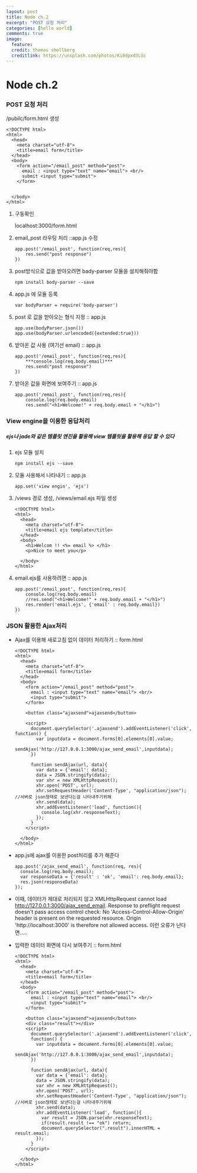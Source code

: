 ```yaml
---
layout: post
title: Node ch.2
excerpt: "POST 요청 처리"
categories: [hello world]
comments: true
image:
  feature:
  credit: thomas shellberg
  creditlink: https://unsplash.com/photos/Ki0dpxd3LGc
---
```


# Node ch.2

### POST 요청 처리
  /pubilc/form.html 생성

  ```
  <!DOCTYPE html>
  <html>
    <head>
      <meta charset="utf-8">
      <title>email form</title>
    </head>
    <body>
      <form action="/email_post" method="post">
        email : <input type="text" name="email"> <br/>
        submit <input type="submit">
      </form>


    </body>
  </html>

  ```


1. 구동확인

    localhost:3000/form.html

2. email_post 라우팅 처리 ::app.js 수정

    ```
    app.post('/email_post', function(req,res){
    	res.send("post response")
    })
    ```

3. post방식으로 값을 받아오려면 bady-parser 모듈을 설치해줘야함

    `npm install body-parser --save`

4. app.js 에 모듈 등록

    ```
    var bodyParser = require('body-parser')
    ```

5. post 로 값을 받아오는 형식 지정 :: app.js

    ```
    app.use(bodyParser.json())
    app.use(bodyParser.urlencoded({extended:true}))
    ```

6. 받아온 값 사용 (여기선 email) :: app.js

    ```
    app.post('/email_post', function(req,res){
    	***console.log(req.body.email)***
    	res.send("post response")
    })
    ```

7. 받아온 값을 화면에 보여주기 :: app.js

    ```
    app.post('/email_post', function(req,res){
    	console.log(req.body.email)
    	res.send("<h1>Welcome!" + req.body.email + "</h1>")
    ```


### View engine을 이용한 응답처리
##### ejs나 jade와 같은 템플릿 엔진을 활용해 view 템플릿을 활용해 응답 할 수 있다

1. ejs 모듈 설치

    `npm install ejs --save`

2. 모듈 사용해서 나타내기 :: app.js

    ```
    app.set('view engin', 'ejs')
    ```
3. /views 경로 생성, /views/email.ejs 파일 생성

    ```
    <!DOCTYPE html>
    <html>
      <head>
        <meta charset="utf-8">
        <title>email ejs template</title>
      </head>
      <body>
        <h1>Welcom !! <%= email %> </h1>
        <p>Nice to meet you</p>

      </body>
    </html>

    ```

4. email.ejs를 사용하려면 :: app.js

    ```
    app.post('/email_post', function(req,res){
    	console.log(req.body.email)
    	//res.send("<h1>Welcome!" + req.body.email + "</h1>")
    	res.render('email.ejs', {'email' : req.body.email})
    })
    ```


### JSON 활용한 Ajax처리
* Ajax를 이용해 새로고침 없이 데이터 처리하기 :: form.html

  ```
  <!DOCTYPE html>
  <html>
    <head>
      <meta charset="utf-8">
      <title>email form</title>
    </head>
    <body>
      <form action="/email_post" method="post">
        email : <input type="text" name="email"> <br/>
        <input type="submit">
      </form>

      <button class="ajaxsend">ajaxsend</button>

      <script>
        document.querySelector('.ajaxsend').addEventListener('click', function() {
          var inputdata = document.forms[0].elements[0].value;
          sendAjax('http://127.0.0.1:3000/ajax_send_email',inputdata);
        })

        function sendAjax(url, data){
          var data = {'email': data};
          data = JSON.stringify(data);
          var xhr = new XMLHttpRequest();
          xhr.open('POST', url);
          xhr.setRequestHeader('Content-Type', "application/json"); //서버로 json형태로 보낸다는걸 나타내주기위해
          xhr.send(data);
          xhr.addEventListener('load', function(){
            console.log(xhr.responseText);
          });
        }
      </script>

    </body>
  </html>
  ```

* app.js에 ajax를 이용한 post처리를 추가 해준다
  ```
  app.post('/ajax_send_email', function(req, res){
  	console.log(req.body.email);
  	var responseData = {'result' : 'ok', 'email': req.body.email};
  	res.json(responseData)
  });
  ```

* 이때, 데이터가 제대로 처리되지 않고
  XMLHttpRequest cannot load http://127.0.0.1:3000/ajax_send_email. Response to preflight request doesn't pass access control check: No 'Access-Control-Allow-Origin' header is present on the requested resource. Origin 'http://localhost:3000' is therefore not allowed access.
  이런 오류가 난다면.....




* 입력한 데이터 화면에 다시 보여주기 :: form.html
  ```
  <!DOCTYPE html>
  <html>
    <head>
      <meta charset="utf-8">
      <title>email form</title>
    </head>
    <body>
      <form action="/email_post" method="post">
        email : <input type="text" name="email"> <br/>
        <input type="submit">
      </form>

      <button class="ajaxsend">ajaxsend</button>
      <div class="result"></div>
      <script>
        document.querySelector('.ajaxsend').addEventListener('click',
        function() {
          var inputdata = document.forms[0].elements[0].value;
          sendAjax('http://127.0.0.1:3000/ajax_send_email',inputdata);
        })

        function sendAjax(url, data){
          var data = {'email': data};
          data = JSON.stringify(data);
          var xhr = new XMLHttpRequest();
          xhr.open('POST', url);
          xhr.setRequestHeader('Content-Type', "application/json"); //서버로 json형태로 보낸다는걸 나타내주기위해
          xhr.send(data);
          xhr.addEventListener('load', function(){
            var result = JSON.parse(xhr.responseText);
            if(result.result !== "ok") return;
            document.querySelector(".result").innerHTML = result.email;
          });
        }
      </script>

    </body>
  </html>

  ```
